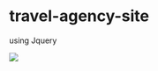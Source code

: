 # travel-agency-site 
using Jquery


![](https://thumbs.gfycat.com/LivelyDefinitiveAldabratortoise-size_restricted.gif)
